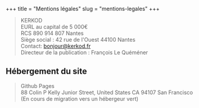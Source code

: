 +++
title = "Mentions légales"
slug = "mentions-legales"
+++

> KERKOD  
> EURL au capital de 5 000€  
> RCS 890 914 807 Nantes  
> Siège social : 42 rue de l'Ouest 44100 Nantes  
> Contact: bonjour@kerkod.fr  
> Directeur de la publication : François Le Quéméner

## Hébergement du site

> Github Pages  
> 88 Colin P Kelly Junior Street, United States CA 94107 San Francisco  
> (En cours de migration vers un hébergeur vert)
